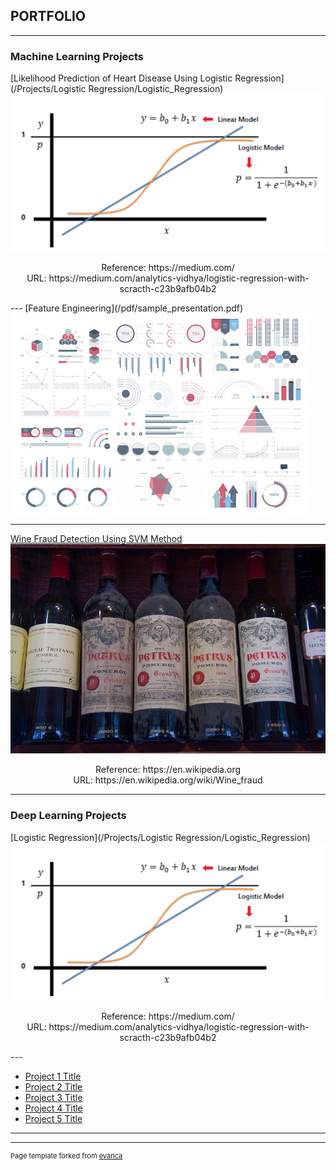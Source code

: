 ## PORTFOLIO
---

### Machine Learning Projects 

[Likelihood Prediction of Heart Disease Using Logistic Regression](/Projects/Logistic Regression/Logistic_Regression)
<img src="images/Logistic%20Regression/Logestic Regression_sample pic2.png?raw=true"/>
<p align = "center">
Reference: https://medium.com/<br/>
URL: https://medium.com/analytics-vidhya/logistic-regression-with-scracth-c23b9afb04b2
</p>
---
[Feature Engineering](/pdf/sample_presentation.pdf)
<img src="images/dummy_thumbnail.jpg?raw=true"/>

---
[Wine Fraud Detection Using SVM Method ](http://example.com/)
<img src="images/SVM/Wine Fraud.jpg?raw=true"/>
<p align = "center">
Reference: https://en.wikipedia.org<br/>
URL: https://en.wikipedia.org/wiki/Wine_fraud
</p>

---

### Deep Learning Projects
[Logistic Regression](/Projects/Logistic Regression/Logistic_Regression)
<img src="images/Logistic%20Regression/Logestic Regression_sample pic2.png?raw=true"/>
<p align = "center">
Reference: https://medium.com/<br/>
URL: https://medium.com/analytics-vidhya/logistic-regression-with-scracth-c23b9afb04b2
</p>
---

- [Project 1 Title](http://example.com/)
- [Project 2 Title](http://example.com/)
- [Project 3 Title](http://example.com/)
- [Project 4 Title](http://example.com/)
- [Project 5 Title](http://example.com/)

---




---
<p style="font-size:11px">Page template forked from <a href="https://github.com/evanca/quick-portfolio">evanca</a></p>
<!-- Remove above link if you don't want to attibute -->
